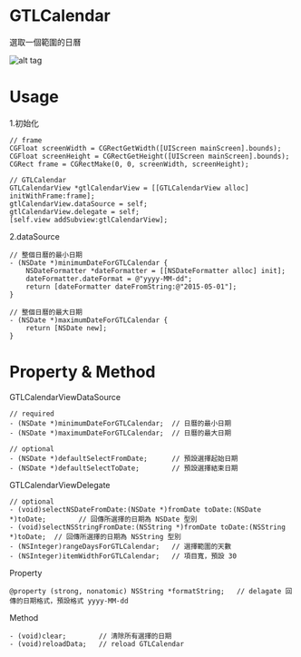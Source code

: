 # GTLCalendar


選取一個範圍的日曆

![alt tag]([img]https://i.imgur.com/JqmyDyw.gif[/img]) 

Usage
=============

1.初始化
```
// frame
CGFloat screenWidth = CGRectGetWidth([UIScreen mainScreen].bounds);
CGFloat screenHeight = CGRectGetHeight([UIScreen mainScreen].bounds);
CGRect frame = CGRectMake(0, 0, screenWidth, screenHeight);
    
// GTLCalendar
GTLCalendarView *gtlCalendarView = [[GTLCalendarView alloc] initWithFrame:frame];
gtlCalendarView.dataSource = self;
gtlCalendarView.delegate = self;
[self.view addSubview:gtlCalendarView];
```

2.dataSource
```
// 整個日曆的最小日期
- (NSDate *)minimumDateForGTLCalendar {
    NSDateFormatter *dateFormatter = [[NSDateFormatter alloc] init];
    dateFormatter.dateFormat = @"yyyy-MM-dd";
    return [dateFormatter dateFromString:@"2015-05-01"];
}

// 整個日曆的最大日期
- (NSDate *)maximumDateForGTLCalendar {
    return [NSDate new];
}
```

Property & Method
=============
GTLCalendarViewDataSource
```
// required
- (NSDate *)minimumDateForGTLCalendar;  // 日曆的最小日期
- (NSDate *)maximumDateForGTLCalendar;  // 日曆的最大日期

// optional
- (NSDate *)defaultSelectFromDate;      // 預設選擇起始日期
- (NSDate *)defaultSelectToDate;        // 預設選擇結束日期
```
GTLCalendarViewDelegate
```
// optional
- (void)selectNSDateFromDate:(NSDate *)fromDate toDate:(NSDate *)toDate;        // 回傳所選擇的日期為 NSDate 型別
- (void)selectNSStringFromDate:(NSString *)fromDate toDate:(NSString *)toDate;  // 回傳所選擇的日期為 NSString 型別
- (NSInteger)rangeDaysForGTLCalendar;   // 選擇範圍的天數
- (NSInteger)itemWidthForGTLCalendar;   // 項目寬，預設 30
```
Property
```
@property (strong, nonatomic) NSString *formatString;   // delagate 回傳的日期格式，預設格式 yyyy-MM-dd
```
Method
```
- (void)clear;        // 清除所有選擇的日期
- (void)reloadData;   // reload GTLCalendar
```
